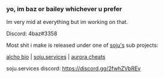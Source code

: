### yo, im baz or bailey whichever u prefer

Im very mid at everything but im working on that.

Discord:  4baz#3358

Most shit i make is released under one of   [soju's](https://soju.me/) sub projects:


[alcho bio](https://alcoholic.host/) | [soju.services](https://soju.services/) | [aurora cheats](https://soju.services/)



soju.services discord: https://discord.gg/2fwhZVbREv


